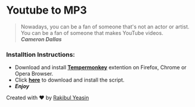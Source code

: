 # Youtube to MP3
> Nowadays, you can be a fan of someone that's not an actor or artist.  
You can be a fan of someone that makes YouTube videos.  
__*Cameron Dallas*__

### Installtion Instructions:
- Download and install __[Tempermonkey](https://tampermonkey.net/)__ extention on Firefox, Chrome or Opera Browser.
- Click __[here](https://github.com/rytotul/Youtube2mp3/raw/master/Youtube2mp3.user.js)__ to download and install the script.
- **_Enjoy_**

Created with ❤️ by [Rakibul Yeasin](https://github.com/rytotul/)

